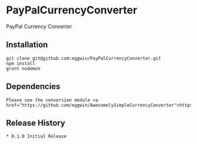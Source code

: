 # PayPalCurrencyConverter
PayPal Currency Converter

## Installation

	git clone git@github.com:eggwin/PayPalCurrencyConverter.git
	npm install
	grunt nodemon

## Dependencies

	Please see the conversion module <a href="https://github.com/eggwin/AwesomelySimpleCurrencyConverter">https://github.com/eggwin/AwesomelySimpleCurrencyConverter</a>

## Release History

	* 0.1.0 Initial Release